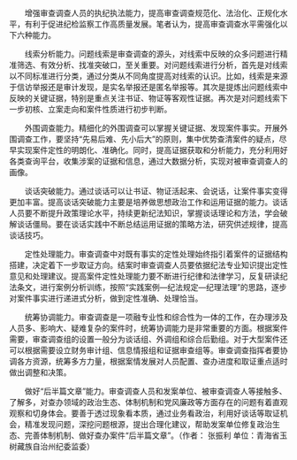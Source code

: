 　　增强审查调查人员的执纪执法能力，提高审查调查规范化、法治化、正规化水平，有利于促进纪检监察工作高质量发展。笔者认为，提高审查调查水平需强化以下六种能力。

　　线索分析能力。问题线索是审查调查的源头，对线索中反映的众多问题进行精准筛选、有效分析、找准突破口，至关重要。对问题线索进行分析，首先是对线索以不同标准进行分类，通过分类从不同角度提高对线索的认识。比如，线索是来源于信访举报还是审计发现，是实名举报还是匿名举报等。其次是提炼出问题线索中反映的关键证据，特别是重点关注书证、物证等客观性证据。再次是对问题线索下一步初核、立案走向和案件性质进行初步判断。

　　外围调查能力。精细化的外围调查可以掌握关键证据、发现案件事实。开展外围调查工作，要坚持“先易后难、先小后大”的原则，集中优势查清案件的疑点，尽早实现案件定性的明朗化、准确化。同时，提高证据获取和分析能力，充分利用好各类查询平台，收集涉案的证据和信息，通过大数据分析，实现对被审查调查人的画像。

　　谈话突破能力。通过谈话可以让书证、物证活起来、会说话，让案件事实变得更加丰富。提高谈话突破能力主要是培养做思想政治工作和运用证据的能力。谈话人员要不断提升政策理论水平，持续更新纪法知识，掌握谈话理论和方法，学会破解谈话僵局。要在谈话实践中不断总结运用证据的策略方法，研究供述规律，提高谈话技巧。

　　定性处理能力。审查调查中对既有事实的定性处理始终指引着案件的证据结构搭建，决定着下一步取证方向。结案时审查调查人员要依据纪法专业知识提出定性意见和处理建议。提高案件定性处理能力要不断进行纪律和法律学习，反复研读纪法条文，进行案例分析训练，按照“实践案例—纪法规定—纪理法理”的思路，逐步对案件事实进行递进式分析，做到定性准确、处理恰当。

　　统筹协调能力。审查调查是一项融专业性和综合性为一体的工作，在办理涉及人员多、影响大、疑难复杂的案件时，统筹协调能力是非常重要的方面。根据案件需要，审查调查组的设置一般分为谈话组、外调组和综合后勤组。对于大型案件还可以根据需要设立财务审计组、信息情报组和证据审查组等。审查调查指挥者要协调各方资源，统筹多方力量，根据案情发展对人员配置、查办进度和取证重点适时做出调整和决策。

　　做好“后半篇文章”能力。审查调查人员和发案单位、被审查调查人等接触多、了解多，对查办领域的政治生态、体制机制和党风廉政等方面存在的问题有着直观观察和切身体会。要善于透过现象看本质，通过业务看政治，利用好谈话等取证机会，精准发现问题，深挖问题根源，提出合理化建议，帮助发案单位修复政治生态、完善体制机制、做好查办案件“后半篇文章”。（作者： 张振利 单位：青海省玉树藏族自治州纪委监委）